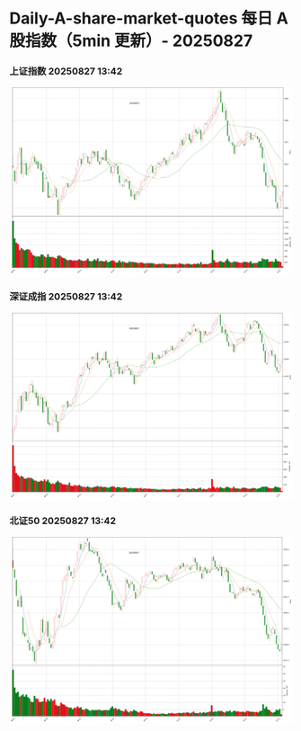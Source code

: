 
# Daily-A-share-market-quotes 每日 A 股指数（5min 更新）- 20250827

### 上证指数 20250827 13:42
![](./fig/2025/8/20250827-sh000001.png)

### 深证成指 20250827 13:42
![](./fig/2025/8/20250827-sz399001.png)

### 北证50 20250827 13:42
![](./fig/2025/8/20250827-bj899050.png)

